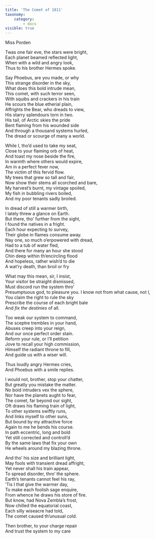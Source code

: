 ```yaml
---
title: 'The Comet of 1811'
taxonomy:
    category:
        - docs
visible: true
---
```


<div class="author">Miss Porden</div>

Twas one fair eve, the stars were bright,  
Each planet beamed reflected light,  
When with a wild and angry look,  
Thus to his brother Hermes spoke.

Say Phoebus, are you made, or why  
This strange disorder in the sky,  
What does this bold intrude mean,  
This comet, with such terror seen,  
With squibs and crackers in his train  
He scours the blue etherial plain,  
Affrights the Bear, who dreads to view,  
His starry splendours torn in two.  
His tail, of Arctic skies the pride  
Bent flaming from his wounded side  
And through a thousand systems hurled,  
The dread or scourge of many a world.  

While I, tho’d used to take my seat,  
Close to your flaming orb of heat,  
And toast my nose beside the fire,  
In warmth where others would expire,  
Am in a perfect fever now,  
The victim of this fervid flow.  
My trees that grew so tall and fair,  
Now show their stems all scorched and bare,  
My harvest’s burnt, my vintage spoiled,  
My fish in bubbling rivers boiled,  
And my poor tenants sadly broiled.  

In dread of still a warmer birth,  
I lately threw a glance on Earth.  
But there, tho’ further from the sight,  
I found the natives in a fright.  
Each hour expecting to survey,  
Their globe in flames consume away.  
Nay one, so much o’erpowered with dread,  
Had to a tub of water fled,  
And there for many an hour she stood  
Chin deep within th’encircling flood  
And hopeless, rather wish’d to die  
A wat’ry death, than broil or fry

What may this mean, sir, I insist,  
Your visitor be straight dismissed,  
Must discord run the system thro’  
Presumptuous god, to pleasure you.
I know not from what cause, not I,  
You claim the right to rule the sky  
Prescribe the course of each bright bale  
And *fix the destinies* of all.  

Too weak our system to command,  
The sceptre trembles in your hand,  
Abuses creep into your reign,  
And our once perfect order stain.  
Reform your rule, or I’ll petition  
Jove to recall your high commission,  
Himself the radiant throne to fill,  
And guide us with a wiser will.  

Thus loudly angry Hermes cries,  
And Phoebus with a smile replies.

I would not, brother, stop your chatter,  
But greatly you mistake the matter.  
No bold intruders vex the sphere,  
Nor have the planets aught to fear,  
The comet, far beyond our sight,  
Oft draws his flaming train of light,  
To other systems swiftly runs,  
And links myself to other suns,  
But bound by my attractive force  
Again to me he bends his course.  
In path eccentric, long and bold  
Yet still corrected and controll’d  
By the same laws that fix your own  
He wheels around my blazing throne.  

And tho’ his size and brilliant light,  
May fools with transient dread affright,  
Yet never shall his train appear,  
To spread disorder, thro’ the sphere.  
Earth’s tenants cannot feel his ray,  
’Tis I that give the warmer day,  
To make each foolish sage enquire,  
From whence he draws his store of fire.  
But know, had Nova Zembla’s frost,  
Now chilled the equatorial coast,  
Each silly wiseacre had told,  
The comet caused th’unusual cold.  

Then brother, to your charge repair  
And trust the system to my care